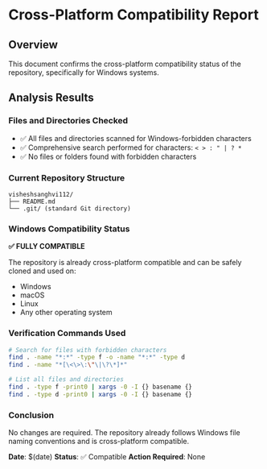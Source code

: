# Cross-Platform Compatibility Report

## Overview
This document confirms the cross-platform compatibility status of the repository, specifically for Windows systems.

## Analysis Results

### Files and Directories Checked
- ✅ All files and directories scanned for Windows-forbidden characters
- ✅ Comprehensive search performed for characters: `< > : " | ? *`
- ✅ No files or folders found with forbidden characters

### Current Repository Structure
```
visheshsanghvi112/
├── README.md
└── .git/ (standard Git directory)
```

### Windows Compatibility Status
**✅ FULLY COMPATIBLE**

The repository is already cross-platform compatible and can be safely cloned and used on:
- Windows
- macOS  
- Linux
- Any other operating system

### Verification Commands Used
```bash
# Search for files with forbidden characters
find . -name "*:*" -type f -o -name "*:*" -type d
find . -name "*[\<\>\:\"\|\?\*]*"

# List all files and directories
find . -type f -print0 | xargs -0 -I {} basename {}
find . -type d -print0 | xargs -0 -I {} basename {}
```

### Conclusion
No changes are required. The repository already follows Windows file naming conventions and is cross-platform compatible.

**Date**: $(date)
**Status**: ✅ Compatible
**Action Required**: None